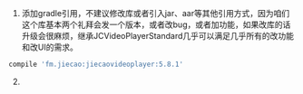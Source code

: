 1. 添加gradle引用，不建议修改库或者引入jar、aar等其他引用方式，因为咱们这个库基本两个礼拜会发一个版本，或者改bug，或者加功能，如果改库的话升级会很麻烦，继承JCVideoPlayerStandard几乎可以满足几乎所有的改功能和改UI的需求。

```gradle
compile 'fm.jiecao:jiecaovideoplayer:5.8.1'
```

2.
